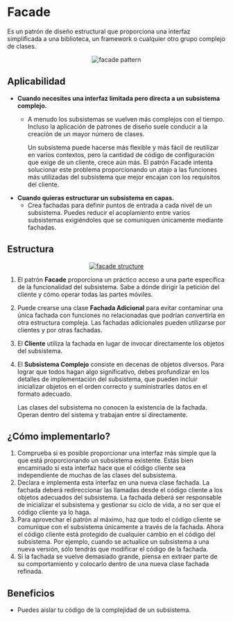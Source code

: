 # Facade

Es un patrón de diseño estructural que proporciona una interfaz simplificada a una biblioteca, un framework o cualquier otro grupo complejo de clases.

<p align="center">
  <img src="https://refactoring.guru/images/patterns/content/facade/facade.png" alt="facade pattern" />
</p>

## Aplicabilidad

- **Cuando necesites una interfaz limitada pero directa a un subsistema complejo.**
    - A menudo los subsistemas se vuelven más complejos con el tiempo. Incluso la aplicación de patrones de diseño suele conducir a la creación de un mayor número de clases. 
    
      Un subsistema puede hacerse más flexible y más fácil de reutilizar en varios contextos, pero la cantidad de código de configuración que exige de un cliente, crece aún más. El patrón Facade intenta solucionar este problema proporcionando un atajo a las funciones más utilizadas del subsistema que mejor encajan con los requisitos del cliente.
- **Cuando quieras estructurar un subsistema en capas.**
    - Crea fachadas para definir puntos de entrada a cada nivel de un subsistema. Puedes reducir el acoplamiento entre varios subsistemas exigiéndoles que se comuniquen únicamente mediante fachadas.

## Estructura

<p align="center">
  <a href="https://refactoring.guru/es/design-patterns/facade" target="_blank">
    <img src="https://refactoring.guru/images/patterns/diagrams/facade/structure.png" alt="facade structure" />
  </a>
</p>

1. El patrón **Facade** proporciona un práctico acceso a una parte específica de la funcionalidad del subsistema. Sabe a dónde dirigir la petición del cliente y cómo operar todas las partes móviles.
2. Puede crearse una clase **Fachada Adicional** para evitar contaminar una única fachada con funciones no relacionadas que podrían convertirla en otra estructura compleja. Las fachadas adicionales pueden utilizarse por clientes y por otras fachadas.
3. El **Cliente** utiliza la fachada en lugar de invocar directamente los objetos del subsistema.
4. El **Subsistema Complejo** consiste en decenas de objetos diversos. Para lograr que todos hagan algo significativo, debes profundizar en los detalles de implementación del subsistema, que pueden incluir inicializar objetos en el orden correcto y suministrarles datos en el formato adecuado.

    Las clases del subsistema no conocen la existencia de la fachada. Operan dentro del sistema y trabajan entre sí directamente.

## ¿Cómo implementarlo?

1. Comprueba si es posible proporcionar una interfaz más simple que la que está proporcionando un subsistema existente. Estás bien encaminado si esta interfaz hace que el código cliente sea independiente de muchas de las clases del subsistema.
2. Declara e implementa esta interfaz en una nueva clase fachada. La fachada deberá redireccionar las llamadas desde el código cliente a los objetos adecuados del subsistema. La fachada deberá ser responsable de inicializar el subsistema y gestionar su ciclo de vida, a no ser que el código cliente ya lo haga.
3. Para aprovechar el patrón al máximo, haz que todo el código cliente se comunique con el subsistema únicamente a través de la fachada. Ahora el código cliente está protegido de cualquier cambio en el código del subsistema. Por ejemplo, cuando se actualice un subsistema a una nueva versión, sólo tendrás que modificar el código de la fachada.
4. Si la fachada se vuelve demasiado grande, piensa en extraer parte de su comportamiento y colocarlo dentro de una nueva clase fachada refinada.

## Beneficios

- Puedes aislar tu código de la complejidad de un subsistema.